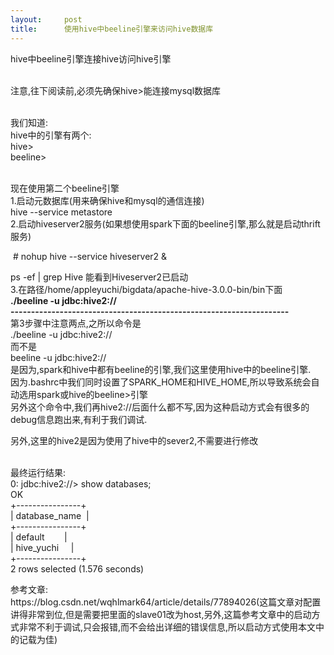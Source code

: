 ```yaml
---
layout:     post
title:      使用hive中beeline引擎来访问hive数据库
---
```

<div id="article_content" class="article_content clearfix csdn-tracking-statistics" data-pid="blog" data-mod="popu_307" data-dsm="post">
								            <link rel="stylesheet" href="https://csdnimg.cn/release/phoenix/template/css/ck_htmledit_views-f76675cdea.css">
						<div class="htmledit_views" id="content_views">
                <p>hive中beeline引擎连接hive访问hive引擎</p>

<p><br>
注意,往下阅读前,必须先确保hive&gt;能连接mysql数据库</p>

<p><br>
我们知道:<br>
hive中的引擎有两个:<br>
hive&gt;<br>
beeline&gt;</p>

<p><br>
现在使用第二个beeline引擎<br>
1.启动元数据库(用来确保hive和mysql的通信连接)<br>
hive --service metastore<br>
2.启动hiveserver2服务(如果想使用spark下面的beeline引擎,那么就是启动thrift服务)</p>

<p> # nohup hive --service hiveserver2 &amp; </p>

<p>ps -ef | grep Hive 能看到Hiveserver2已启动<br>
3.在路径/home/appleyuchi/bigdata/apache-hive-3.0.0-bin/bin下面<br><strong>./beeline -u jdbc:hive2://</strong><br><strong>--------------------------------------------------------------------</strong><br>
第3步骤中注意两点,之所以命令是<br>
./beeline -u jdbc:hive2://<br>
而不是<br>
beeline -u jdbc:hive2://<br>
是因为,spark和hive中都有beeline的引擎,我们这里使用hive中的beeline引擎.<br>
因为.bashrc中我们同时设置了SPARK_HOME和HIVE_HOME,所以导致系统会自动选用spark或hive的beeline&gt;引擎<br>
另外这个命令中,我们再hive2://后面什么都不写,因为这种启动方式会有很多的debug信息跑出来,有利于我们调试.</p>

<p>另外,这里的hive2是因为使用了hive中的sever2,不需要进行修改</p>

<p><br>
最终运行结果:<br>
0: jdbc:hive2://&gt; show databases;<br>
OK<br>
+----------------+<br>
| database_name  |<br>
+----------------+<br>
| default        |<br>
| hive_yuchi     |<br>
+----------------+<br>
2 rows selected (1.576 seconds)</p>

<p>参考文章:<br>
https://blog.csdn.net/wqhlmark64/article/details/77894026(这篇文章对配置讲得非常到位,但是需要把里面的slave01改为host,另外,这篇参考文章中的启动方式非常不利于调试,只会报错,而不会给出详细的错误信息,所以启动方式使用本文中的记载为佳)</p>

<p><br>
 </p>            </div>
                </div>